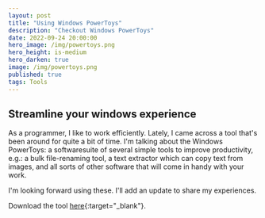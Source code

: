 ```yaml
---
layout: post
title: "Using Windows PowerToys"
description: "Checkout Windows PowerToys"
date: 2022-09-24 20:00:00
hero_image: /img/powertoys.png
hero_height: is-medium
hero_darken: true
image: /img/powertoys.png
published: true
tags: Tools
---
```


## Streamline your windows experience

As a programmer, I like to work efficiently. Lately, I came across a tool that's been around for quite a bit of time. I'm talking about the Windows PowerToys: a softwaresuite of several simple tools to improve productivity, e.g.: a bulk file-renaming tool, a text extractor which can copy text from images, and all sorts of other software that will come in handy with your work.

I'm looking forward using these. I'll add an update to share my experiences.

Download the tool  [here](https://github.com/microsoft/PowerToys/releases/latest){:target="_blank"}.